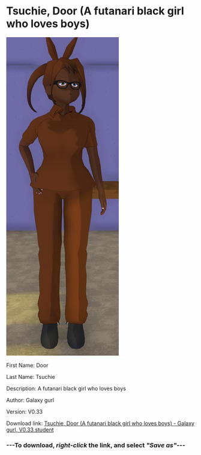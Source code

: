 # Tsuchie, Door (A futanari black girl who loves boys)

<img src = "https://raw.githubusercontent.com/Arbiter1223/Daigaku-Gurashi-Custom-Students/master/Students/Files/Tsuchie%2C%20Door%20(A%20futanari%20black%20girl%20who%20loves%20boys).png">

First Name: Door

Last Name: Tsuchie

Description: A futanari black girl who loves boys

Author: Galaxy gurl

Version: V0.33

Download link: <a href="https://raw.githubusercontent.com/Arbiter1223/Daigaku-Gurashi-Custom-Students/master/Students/Files/Tsuchie%2C%20Door%20(A%20futanari%20black%20girl%20who%20loves%20boys)%20-%20Galaxy%20gurl%2C%20V0.33.student">Tsuchie, Door (A futanari black girl who loves boys) - Galaxy gurl, V0.33.student</a>

### ---**To download, _right-click_ the link, and select _"Save as"_**---
